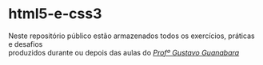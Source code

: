 # html5-e-css3

Neste repositório público estão armazenados todos os exercícios, práticas e desafios <br>
produzidos durante ou depois das aulas do _[Profº Gustavo Guanabara](https://github.com/gustavoguanabara)_

